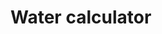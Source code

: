 # Water calculator
<html lang="ar">
<head>
    <meta charset="UTF-8">
    <meta name="viewport" content="width=device-width, initial-scale=1.0">
    <title>حاسبة استهلاك الماء</title>
    <style>
        @import url('https://fonts.googleapis.com/css2?family=Cairo:wght@400;700&display=swap');

        body {
            font-family: 'Cairo', sans-serif;
            background: linear-gradient(to right, #4facfe, #00f2fe);
            display: flex;
            justify-content: center;
            align-items: center;
            height: 100vh;
            margin: 0;
            padding: 20px;
        }

        .container {
            background: white;
            padding: 25px;
            border-radius: 10px;
            box-shadow: 0 4px 10px rgba(0, 0, 0, 0.2);
            text-align: center;
            width: 100%;
            max-width: 400px;
        }

        h2 {
            color: #007acc;
            margin-bottom: 10px;
        }

        .input-group {
            display: flex;
            justify-content: center;
            align-items: center;
            gap: 10px;
            margin: 10px 0;
        }

        input {
            width: 50%;
            padding: 10px;
            border: 1px solid #ddd;
            border-radius: 5px;
            font-size: 16px;
            text-align: center;
        }

        button {
            background: #007acc;
            color: white;
            padding: 12px;
            border: none;
            border-radius: 5px;
            font-size: 18px;
            cursor: pointer;
            transition: 0.3s;
            width: 100%;
        }

        button:hover {
            background: #005fa3;
        }

        .result-box {
            margin-top: 20px;
            padding: 15px;
            background: #e0f7fa;
            border-radius: 8px;
            font-size: 18px;
            display: none;
            transition: 0.3s ease-in-out;
        }

        .error {
            color: red;
            font-size: 14px;
            margin-top: 5px;
        }

        @media (max-width: 480px) {
            .container {
                width: 90%;
                padding: 20px;
            }

            h2 {
                font-size: 20px;
            }

            input {
                width: 60%;
                font-size: 14px;
            }

            button {
                font-size: 16px;
            }
        }
    </style>
</head>
<body>

    <div class="container">
        <h2>حاسبة استهلاك الماء</h2>
        <p>أدخل وزنك بالكيلوغرام:</p>
        <div class="input-group">
            <input type="number" id="weight" placeholder="مثال: 70">
        </div>
        <button onclick="calculateWater()">احسب كمية الماء</button>
        <p class="error" id="error-msg"></p>
        <div class="result-box" id="result"></div>
    </div>

    <script>
        function calculateWater() {
            var weight = document.getElementById('weight').value;
            var errorMsg = document.getElementById('error-msg');
            var resultBox = document.getElementById('result');

            if (!weight || weight <= 0) {
                errorMsg.textContent = 'الرجاء إدخال وزن صحيح!';
                resultBox.style.display = 'none';
                return;
            }

            errorMsg.textContent = ''; // مسح رسالة الخطأ
            var waterInLiters = (weight * 35) / 1000; // تحويل إلى لتر
            
            resultBox.innerHTML = `💧 يجب أن تشرب حوالي <strong>${waterInLiters.toFixed(2)} لتر</strong> من الماء يومياً للحفاظ على صحتك!`;
            resultBox.style.display = 'block';
        }
    </script>

</body>
</html>
